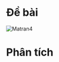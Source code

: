 # Đề bài
![Matran4](https://github.com/VanHoang110802/Competitive_Programming/assets/108053955/9790b4b7-7215-4797-978c-b7547fd16342)

# Phân tích
